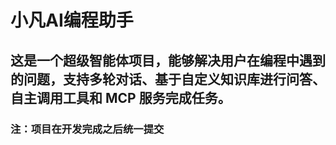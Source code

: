 # 小凡AI编程助手
## 这是一个超级智能体项目，能够解决用户在编程中遇到的问题，支持多轮对话、基于自定义知识库进行问答、自主调用工具和 MCP 服务完成任务。
### 注：项目在开发完成之后统一提交
